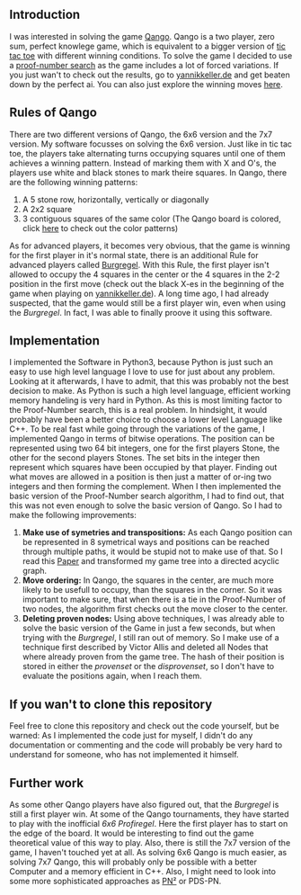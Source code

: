 ## Introduction
I was interested in solving the game [Qango](http://qango.de/index.html?page=spiel&language=englisch). Qango is a two player, zero sum, perfect knowlege game, which is equivalent to a bigger version of [tic tac toe](https://de.wikipedia.org/wiki/Tic-Tac-Toe) with different winning conditions. To solve the game I decided to use a [proof-number search](https://www.chessprogramming.org/Proof-Number_Search) as the game includes a lot of forced variations. If you just wan't to check out the results, go to [yannikkeller.de](yannikkeller.de/game_solver/page/playme.html) and get beaten down by the perfect ai. You can also just explore the winning moves [here](http://yannikkeller.de/game_solver/page/explore_wins.html).

## Rules of Qango
There are two different versions of Qango, the 6x6 version and the 7x7 version. My software focusses on solving the 6x6 version. Just like in tic tac toe, the players take alternating turns occupying squares until one of them achieves a winning pattern. Instead of marking them with X and O's, the players use white and black stones to mark theire squares. In Qango, there are the following winning patterns:
1. A 5 stone row, horizontally, vertically or diagonally
2. A 2x2 square
3. 3 contiguous squares of the same color (The Qango board is colored, click [here](yannikkeller.de/game_solver/page/playme.html) to check out the color patterns)

As for advanced players, it becomes very obvious, that the game is winning for the first player in it's normal state, there is an additional Rule for advanced players called [Burgregel](http://qango.de/index.html?page=fortgeschrittene&language=deutsch). With this Rule, the first player isn't allowed to occupy the 4 squares in the center or the 4 squares in the 2-2 position in the first move (check out the black X-es in the beginning of the game when playing on [yannikkeller.de](yannikkeller.de/game_solver/page/playme.html)).
A long time ago, I had already suspected, that the game would still be a first player win, even when using the *Burgregel*. In fact, I was able to finally proove it using this software.

## Implementation
I implemented the Software in Python3, because Python is just such an easy to use high level language I love to use for just about any problem. Looking at it afterwards, I have to admit, that this was probably not the best decision to make. As Python is such a high level language, efficient working memory handeling is very hard in Python. As this is most limiting factor to the Proof-Number search, this is a real problem. In hindsight, it would probably have been a better choice to choose a lower level Language like C++.
To be real fast while going through the variations of the game, I implemented Qango in terms of bitwise operations. The position can be represented using two 64 bit integers, one for the first players Stone, the other for the second players Stones. The set bits in the integer then represent which squares have been occupied by that player. Finding out what moves are allowed in a position is then just a matter of or-ing two integers and then forming the complement.
When I then implemented the basic version of the Proof-Number search algorithm, I had to find out, that this was not even enough to solve the basic version of Qango. So I had to make the following improvements:
1. **Make use of symetries and transpositions:** As each Qango position can be represented in 8 symetrical ways and positions can be reached through multiple paths, it would be stupid not to make use of that. So I read this [Paper](https://pdfs.semanticscholar.org/86f5/1429a19cfc76e9d42f28b93c62e978c816a0.pdf) and transformed my game tree into a directed acyclic graph.
2. **Move ordering:** In Qango, the squares in the center, are much more likely to be usefull to occupy, than the squares in the corner. So it was important to make sure, that when there is a tie in the Proof-Number of two nodes, the algorithm first checks out the move closer to the center.
3. **Deleting proven nodes:** Using above techniques, I was already able to solve the basic version of the Game in just a few seconds, but when trying with the *Burgregel*, I still ran out of memory. So I make use of a technique first described by Victor Allis and deleted all Nodes that where already proven from the game tree. The hash of their position is stored in either the *provenset* or the *disprovenset*, so I don't have to evaluate the positions again, when I reach them.

## If you wan't to clone this repository
Feel free to clone this repository and check out the code yourself, but be warned: As I implemented the code just for myself, I didn't do any documentation or commenting and the code will probably be very hard to understand for someone, who has not implemented it himself.

## Further work
As some other Qango players have also figured out, that the *Burgregel* is still a first player win. At some of the Qango tournaments, they have started to play with the inofficial *6x6 Profiregel*. Here the first player has to start on the edge of the board. It would be interesting to find out the game theoretical value of this way to play.
Also, there is still the 7x7 version of the game, I haven't touched yet at all. As solving 6x6 Qango is much easier, as solving 7x7 Qango, this will probably only be possible with a better Computer and a memory efficient in C++. Also, I might need to look into some more sophisticated approaches as [PN²](https://www.researchgate.net/publication/292699512_The_PN2-search_algorithm) or PDS-PN.